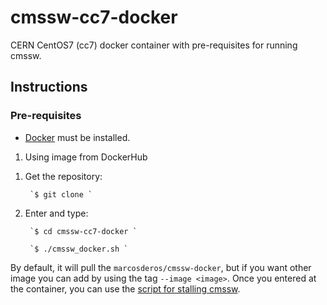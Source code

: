 # cmssw-cc7-docker

CERN CentOS7 (cc7) docker container with pre-requisites for running cmssw.

## Instructions 

### Pre-requisites

* [Docker](https://docs.docker.com/engine/install/) must be installed.

1) Using image from DockerHub

1. Get the repository:
		
		`$ git clone `

2. Enter and type:

		`$ cd cmssw-cc7-docker `

		`$ ./cmssw_docker.sh `
	
By default, it will pull the `marcosderos/cmssw-docker`, but if you want other image you can add by using the tag `--image <image>`. Once you entered at the container, you can use the [script for stalling cmssw](https://github.com/maoderos/cmssw-install.git).



